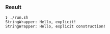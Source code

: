 ### Result

```
❯ ./run.sh
StringWrapper: Hello, explicit!
StringWrapper: Hello, explicit construction!
```